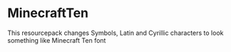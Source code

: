 # MinecraftTen
This resourcepack changes Symbols, Latin and Cyrillic characters to look something like Minecraft Ten font
